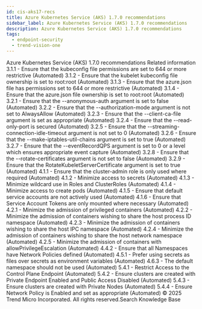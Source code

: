 ```yaml
---
id: cis-aks17-recs
title: Azure Kubernetes Service (AKS) 1.7.0 recommendations
sidebar_label: Azure Kubernetes Service (AKS) 1.7.0 recommendations
description: Azure Kubernetes Service (AKS) 1.7.0 recommendations
tags:
  - endpoint-security
  - trend-vision-one
---
```


 Azure Kubernetes Service (AKS) 1.7.0 recommendations Related information 3.1.1 - Ensure that the kubeconfig file permissions are set to 644 or more restrictive (Automated) 3.1.2 - Ensure that the kubelet kubeconfig file ownership is set to root:root (Automated) 3.1.3 - Ensure that the azure.json file has permissions set to 644 or more restrictive (Automated) 3.1.4 - Ensure that the azure.json file ownership is set to root:root (Automated) 3.2.1 - Ensure that the --anonymous-auth argument is set to false (Automated) 3.2.2 - Ensure that the --authorization-mode argument is not set to AlwaysAllow (Automated) 3.2.3 - Ensure that the --client-ca-file argument is set as appropriate (Automated) 3.2.4 - Ensure that the --read-only-port is secured (Automated) 3.2.5 - Ensure that the --streaming-connection-idle-timeout argument is not set to 0 (Automated) 3.2.6 - Ensure that the --make-iptables-util-chains argument is set to true (Automated) 3.2.7 - Ensure that the --eventRecordQPS argument is set to 0 or a level which ensures appropriate event capture (Automated) 3.2.8 - Ensure that the --rotate-certificates argument is not set to false (Automated) 3.2.9 - Ensure that the RotateKubeletServerCertificate argument is set to true (Automated) 4.1.1 - Ensure that the cluster-admin role is only used where required (Automated) 4.1.2 - Minimize access to secrets (Automated) 4.1.3 - Minimize wildcard use in Roles and ClusterRoles (Automated) 4.1.4 - Minimize access to create pods (Automated) 4.1.5 - Ensure that default service accounts are not actively used (Automated) 4.1.6 - Ensure that Service Account Tokens are only mounted where necessary (Automated) 4.2.1 - Minimize the admission of privileged containers (Automated) 4.2.2 - Minimize the admission of containers wishing to share the host process ID namespace (Automated) 4.2.3 - Minimize the admission of containers wishing to share the host IPC namespace (Automated) 4.2.4 - Minimize the admission of containers wishing to share the host network namespace (Automated) 4.2.5 - Minimize the admission of containers with allowPrivilegeEscalation (Automated) 4.4.2 - Ensure that all Namespaces have Network Policies defined (Automated) 4.5.1 - Prefer using secrets as files over secrets as environment variables (Automated) 4.6.3 - The default namespace should not be used (Automated) 5.4.1 - Restrict Access to the Control Plane Endpoint (Automated) 5.4.2 - Ensure clusters are created with Private Endpoint Enabled and Public Access Disabled (Automated) 5.4.3 - Ensure clusters are created with Private Nodes (Automated) 5.4.4 - Ensure Network Policy is Enabled and set as appropriate (Automated) © 2025 Trend Micro Incorporated. All rights reserved.Search Knowledge Base